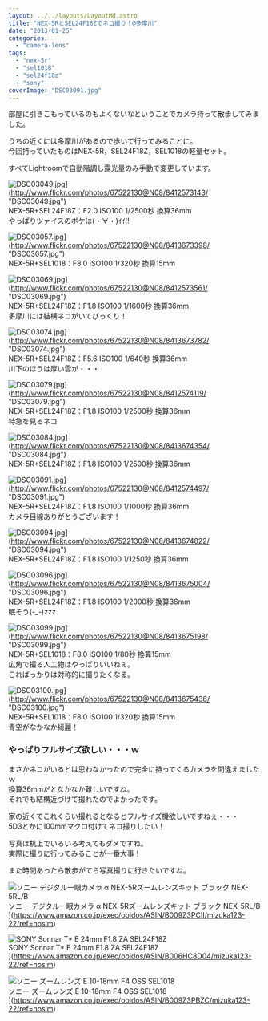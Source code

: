 ```yaml
---
layout: ../../layouts/LayoutMd.astro
title: "NEX-5RとSEL24F18Zでネコ撮り！@多摩川"
date: "2013-01-25"
categories: 
  - "camera-lens"
tags: 
  - "nex-5r"
  - "sel1018"
  - "sel24f18z"
  - "sony"
coverImage: "DSC03091.jpg"
---
```


部屋に引きこもっているのもよくないなということでカメラ持って散歩してみました。

うちの近くには多摩川があるので歩いて行ってみることに。  
今回持っていたものはNEX-5R，SEL24F18Z，SEL1018の軽量セット。

すべてLightroomで自動階調し露光量のみ手動で変更しています。

![DSC03049.jpg](/archive/images/8412573143_6db2fb3ba4.jpg)](http://www.flickr.com/photos/67522130@N08/8412573143/ "DSC03049.jpg")  
NEX-5R+SEL24F18Z：F2.0 ISO100 1/2500秒 換算36mm   
やっぱりツァイスのボケは(・∀・)ｲｲ!!

![DSC03057.jpg](/archive/images/8413673398_072e2d2c26.jpg)](http://www.flickr.com/photos/67522130@N08/8413673398/ "DSC03057.jpg")  
NEX-5R+SEL1018：F8.0 ISO100 1/320秒 換算15mm

![DSC03069.jpg](/archive/images/8412573561_714101c9e9.jpg)](http://www.flickr.com/photos/67522130@N08/8412573561/ "DSC03069.jpg")  
NEX-5R+SEL24F18Z：F1.8 ISO100 1/1600秒 換算36mm  
多摩川には結構ネコがいてびっくり！

![DSC03074.jpg](/archive/images/8413673782_03e7997808.jpg)](http://www.flickr.com/photos/67522130@N08/8413673782/ "DSC03074.jpg")  
NEX-5R+SEL24F18Z：F5.6 ISO100 1/640秒 換算36mm   
川下のほうは厚い雲が・・・

![DSC03079.jpg](/archive/images/8412574119_71c6324b17.jpg)](http://www.flickr.com/photos/67522130@N08/8412574119/ "DSC03079.jpg")  
NEX-5R+SEL24F18Z：F1.8 ISO100 1/2500秒 換算36mm   
特急を見るネコ

![DSC03084.jpg](/archive/images/8413674354_f5f7e027b9.jpg)](http://www.flickr.com/photos/67522130@N08/8413674354/ "DSC03084.jpg")  
NEX-5R+SEL24F18Z：F1.8 ISO100 1/2500秒 換算36mm

![DSC03091.jpg](/archive/images/8412574497_78f18a8383.jpg)](http://www.flickr.com/photos/67522130@N08/8412574497/ "DSC03091.jpg")  
NEX-5R+SEL24F18Z：F1.8 ISO100 1/1000秒 換算36mm   
カメラ目線ありがとうございます！

![DSC03094.jpg](/archive/images/8413674822_272bf25d95.jpg)](http://www.flickr.com/photos/67522130@N08/8413674822/ "DSC03094.jpg")  
NEX-5R+SEL24F18Z：F1.8 ISO100 1/1250秒 換算36mm

![DSC03096.jpg](/archive/images/8413675004_96d9bfc59f.jpg)](http://www.flickr.com/photos/67522130@N08/8413675004/ "DSC03096.jpg")  
NEX-5R+SEL24F18Z：F1.8 ISO100 1/2000秒 換算36mm   
眠そう(-\_-)zzz

![DSC03099.jpg](/archive/images/8413675198_0e4372f8ea.jpg)](http://www.flickr.com/photos/67522130@N08/8413675198/ "DSC03099.jpg")  
NEX-5R+SEL1018：F8.0 ISO100 1/80秒 換算15mm   
広角で撮る人工物はやっぱりいいねぇ。  
こればっかりは対称的に撮りたくなる。

![DSC03100.jpg](/archive/images/8413675436_85a3a7be17.jpg)](http://www.flickr.com/photos/67522130@N08/8413675436/ "DSC03100.jpg")  
NEX-5R+SEL1018：F8.0 ISO100 1/320秒 換算15mm   
青空がなかなか綺麗！

### やっぱりフルサイズ欲しい・・・ｗ

まさかネコがいるとは思わなかったので完全に持ってくるカメラを間違えましたｗ  
換算36mmだとなかなか難しいですね。  
それでも結構近づけて撮れたのでよかったです。

家の近くでこれくらい撮れるとなるとフルサイズ機欲しいですねぇ・・・  
5D3とかに100mmマクロ付けてネコ撮りしたい！

写真は机上でいろいろ考えてもダメですね。  
実際に撮りに行ってみることが一番大事！

また時間あったら散歩がてら写真撮りに行きたいですね。

![ソニー デジタル一眼カメラ α NEX-5Rズームレンズキット ブラック NEX-5RL/B](/archive/images/41Ihx2NlCKL._SL160_.jpg)  
ソニー デジタル一眼カメラ α NEX-5Rズームレンズキット ブラック NEX-5RL/B  
](https://www.amazon.co.jp/exec/obidos/ASIN/B009Z3PCII/mizuka123-22/ref=nosim)

![SONY Sonnar T* E 24mm F1.8 ZA SEL24F18Z](/archive/images/410KeggzDDL._SL160_.jpg)  
SONY Sonnar T\* E 24mm F1.8 ZA SEL24F18Z  
](https://www.amazon.co.jp/exec/obidos/ASIN/B006HC8D04/mizuka123-22/ref=nosim)

![ソニー ズームレンズ E 10-18mm F4 OSS SEL1018](/archive/images/31C%2BEiE2-%2BL._SL160_.jpg)  
ソニー ズームレンズ E 10-18mm F4 OSS SEL1018  
](https://www.amazon.co.jp/exec/obidos/ASIN/B009Z3PBZC/mizuka123-22/ref=nosim)
